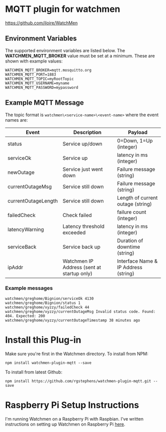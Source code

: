 # MQTT plugin for watchmen

https://github.com/iloire/WatchMen

## Environment Variables

The supported environment variables are listed below. The **WATCHMEN_MQTT_BROKER** value must be set at a minimum. These are shown with example values:

```
WATCHMEN_MQTT_BROKER=mqtt.mosquitto.org
WATCHMEN_MQTT_PORT=1883
WATCHMEN_MQTT_TOPIC=myRootTopic
WATCHMEN_MQTT_USERNAME=myname
WATCHMEN_MQTT_PASSWORD=mypassword
```

## Example MQTT Message

The topic format is `watchmen\<service-name>\<event-name>` where the event names are:

Event|Description|Payload
--|--|--
status| Service up/down | 0=Down, 1=Up (integer)
serviceOk| Service up | latency in ms (integer)
newOutage| Service just went down | Failure message (string)
currentOutageMsg| Service still down | Failure message (string)
currentOutageLength| Service still down | Length of current outage (string)
failedCheck| Check failed | failure count (integer)
latencyWarning| Latency threshold exceeded | latency in ms (integer)
serviceBack| Service back up | Duration of downtime (string)
ipAddr| Watchmen IP Address (sent at startup only) | Interface Name & IP Address (string)


### Example messages

```
watchmen/greghome/Bignion/serviceOk 4130
watchmen/greghome/Bignion/status 1
watchmen/greghome/xyzzy/failedCheck 44
watchmen/greghome/xyzzy/currentOutageMsg Invalid status code. Found: 404. Expected: 200
watchmen/greghome/xyzzy/currentOutageTimestamp 38 minutes ago
```

# Install this Plug-in

Make sure you're first in the Watchmen directory. To install from NPM: 

```
npm install watchmen-plugin-mqtt --save
```

To install from latest Github:

```
npm install https://github.com/rgstephens/watchmen-plugin-mqtt.git --save
```

# Raspberry Pi Setup Instructions

I'm running Watchmen on a Raspberry Pi with Raspbian. I've written instructions on setting up Watchmen on Raspberry Pi [here](http://flnkr.com/2017/03/watchmen-website-monitor-on-raspberry-pi/).
